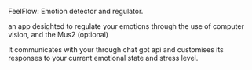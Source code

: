 FeelFlow: 
Emotion detector and regulator.

an app desighted to regulate your emotions through the use of computer vision, and the Mus2 (optional)

It communicates with your through chat gpt api and customises its responses to your current emotional state and stress level.
